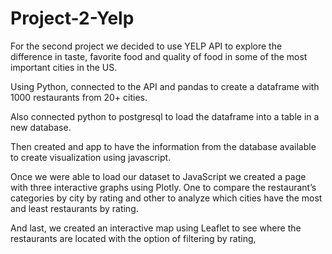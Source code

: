 # Project-2-Yelp
For the second project we decided to use YELP API to explore the difference in taste, favorite food and quality of food in some of the most important cities in the US.

Using Python, connected to the API and pandas to create a dataframe with 1000 restaurants from 20+ cities.

Also connected python to postgresql to load the dataframe into a table in a new database.

Then created and app to have the information from the database available to create visualization using javascript.

Once we were able to load our dataset to JavaScript we created a page with three interactive graphs using Plotly. One to compare the restaurant’s categories by city by rating and other to analyze which cities have the most and least restaurants by rating. 

And last, we created an interactive map using Leaflet to see where the restaurants are located with the option of filtering by rating,
